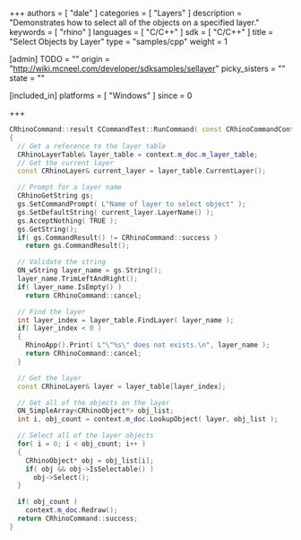 +++
authors = [ "dale" ]
categories = [ "Layers" ]
description = "Demonstrates how to select all of the objects on a specified layer."
keywords = [ "rhino" ]
languages = [ "C/C++" ]
sdk = [ "C/C++" ]
title = "Select Objects by Layer"
type = "samples/cpp"
weight = 1

[admin]
TODO = ""
origin = "http://wiki.mcneel.com/developer/sdksamples/sellayer"
picky_sisters = ""
state = ""

[included_in]
platforms = [ "Windows" ]
since = 0

+++

```cpp
CRhinoCommand::result CCommandTest::RunCommand( const CRhinoCommandContext& context )
{
  // Get a reference to the layer table
  CRhinoLayerTable& layer_table = context.m_doc.m_layer_table;
  // Get the current layer
  const CRhinoLayer& current_layer = layer_table.CurrentLayer();

  // Prompt for a layer name
  CRhinoGetString gs;
  gs.SetCommandPrompt( L"Name of layer to select object" );
  gs.SetDefaultString( current_layer.LayerName() );
  gs.AcceptNothing( TRUE );
  gs.GetString();
  if( gs.CommandResult() != CRhinoCommand::success )
    return gs.CommandResult();

  // Validate the string
  ON_wString layer_name = gs.String();
  layer_name.TrimLeftAndRight();
  if( layer_name.IsEmpty() )
    return CRhinoCommand::cancel;

  // Find the layer
  int layer_index = layer_table.FindLayer( layer_name );
  if( layer_index < 0 )
  {
    RhinoApp().Print( L"\"%s\" does not exists.\n", layer_name );
    return CRhinoCommand::cancel;
  }

  // Get the layer
  const CRhinoLayer& layer = layer_table[layer_index];

  // Get all of the objects on the layer
  ON_SimpleArray<CRhinoObject*> obj_list;
  int i, obj_count = context.m_doc.LookupObject( layer, obj_list );

  // Select all of the layer objects
  for( i = 0; i < obj_count; i++ )
  {
    CRhinoObject* obj = obj_list[i];
    if( obj && obj->IsSelectable() )
      obj->Select();
  }

  if( obj_count )
    context.m_doc.Redraw();
  return CRhinoCommand::success;
}
```

